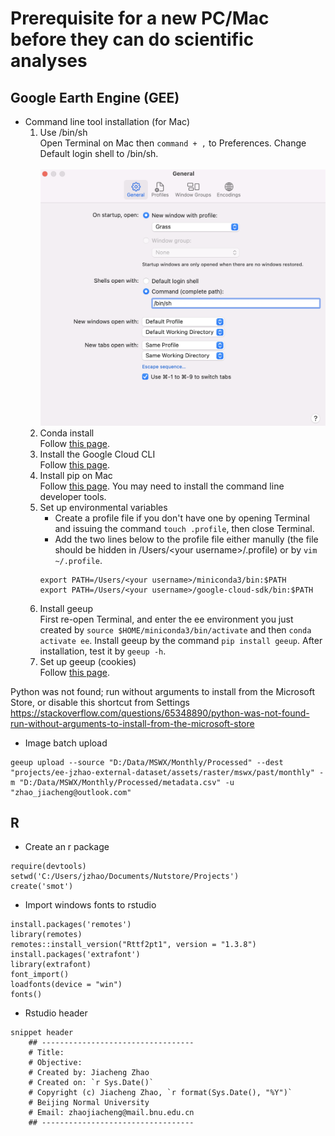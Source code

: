 # Prerequisite for a new PC/Mac before they can do scientific analyses

## Google Earth Engine (GEE)
- Command line tool installation (for Mac)
  1. Use /bin/sh<br/>
  Open Terminal on Mac then `command + ,` to Preferences. Change Default login shell to /bin/sh.<br/>
      <br/>
      <img src='images/sh.png' width='500'>
      <br/>
  2. Conda install<br/>
  Follow [this page](https://developers.google.com/earth-engine/guides/python_install-conda).<br/>
  3. Install the Google Cloud CLI<br/>
  Follow [this page](https://cloud.google.com/sdk/docs/install-sdk).<br/>
  4. Install pip on Mac<br/>
  Follow [this page](https://www.geeksforgeeks.org/how-to-install-pip-in-macos/). You may need to install the command line developer tools.<br/>
  5. Set up environmental variables<br/>
     - Create a profile file if you don't have one by opening Terminal and issuing the command `touch .profile`, then close Terminal.<br/>
     - Add the two lines below to the profile file either manully (the file should be hidden in /Users/\<your username>\/.profile) or by `vim ~/.profile`.<br/>
     ```
     export PATH=/Users/<your username>/miniconda3/bin:$PATH
     export PATH=/Users/<your username>/google-cloud-sdk/bin:$PATH
     ```
  6. Install geeup<br/>
  First re-open Terminal, and enter the ee environment you just created by `source $HOME/miniconda3/bin/activate` and then `conda activate ee`. Install geeup by the command `pip install geeup`. After installation, test it by `geeup -h`.<br/>
  7. Set up geeup (cookies)<br/>
  Follow [this page](https://samapriya.github.io/geeup/).<br/>
	
  
  
  
Python was not found; run without arguments to install from the Microsoft Store, or disable this shortcut from Settings
https://stackoverflow.com/questions/65348890/python-was-not-found-run-without-arguments-to-install-from-the-microsoft-store
- Image batch upload
```
geeup upload --source "D:/Data/MSWX/Monthly/Processed" --dest "projects/ee-jzhao-external-dataset/assets/raster/mswx/past/monthly" -m "D:/Data/MSWX/Monthly/Processed/metadata.csv" -u "zhao_jiacheng@outlook.com"
```
## R
- Create an r package
```
require(devtools)
setwd('C:/Users/jzhao/Documents/Nutstore/Projects')
create('smot')
```
- Import windows fonts to rstudio
```
install.packages('remotes')
library(remotes)
remotes::install_version("Rttf2pt1", version = "1.3.8")
install.packages('extrafont')
library(extrafont)
font_import()
loadfonts(device = "win")
fonts()
```

- Rstudio header
```
snippet header
	## ----------------------------------
	# Title: 
	# Objective: 
	# Created by: Jiacheng Zhao
	# Created on: `r Sys.Date()`
	# Copyright (c) Jiacheng Zhao, `r format(Sys.Date(), "%Y")`
	# Beijing Normal University
	# Email: zhaojiacheng@mail.bnu.edu.cn
	## ----------------------------------
```


